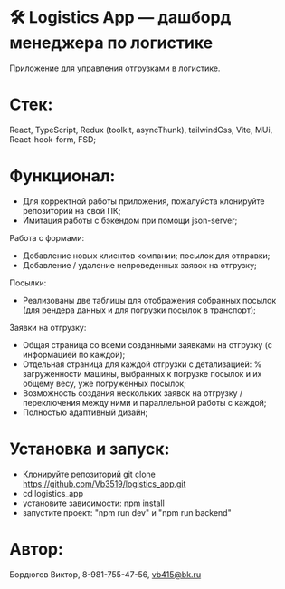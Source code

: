# 🛠 Logistics App — дашборд менеджера по логистике

Приложение для управления отгрузками в логистике.

# Стек:

React, TypeScript, Redux (toolkit, asyncThunk), tailwindCss, Vite, MUi, React-hook-form, FSD;

# Функционал:

- Для корректной работы приложения, пожалуйста клонируйте репозиторий на свой ПК;
- Имитация работы с бэкендом при помощи json-server;

Работа с формами:

- Добавление новых клиентов компании; посылок для отправки;
- Добавление / удаление непроведенных заявок на отгрузку;

Посылки:

- Реализованы две таблицы для отображения собранных посылок (для рендера данных и для погрузки посылок в транспорт);

Заявки на отгрузку:

- Общая страница со всеми созданными заявками на отгрузку (с информацией по каждой);
- Отдельная страница для каждой отгрузки с детализацией: % загруженности машины, выбранных к погрузке посылок и их общему весу, уже погруженных посылок;
- Возможность создания нескольких заявок на отгрузку / переключения между ними и параллельной работы с каждой;
- Полностью адаптивный дизайн;

# Установка и запуск:

- Клонируйте репозиторий git clone https://github.com/Vb3519/logistics_app.git
- cd logistics_app
- установите зависимости: npm install
- запустите проект: "npm run dev" и "npm run backend"

# Автор:

Бордюгов Виктор, 8-981-755-47-56, vb415@bk.ru
